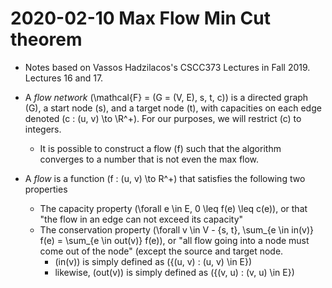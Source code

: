 # 2020-02-10 Max Flow Min Cut theorem
* Notes based on Vassos Hadzilacos's CSCC373 Lectures in Fall 2019. Lectures 16 and 17.

* A *flow network* \(\mathcal{F} = (G = (V, E), s, t, c)\) is a directed graph \(G\), a start node \(s\), and a target node \(t\), with capacities on each edge denoted \(c : (u, v) \to \R^+\). For our purposes, we will restrict \(c\) to integers.
  * It is possible to construct a flow \(f\) such that the algorithm converges to a number that is not even the max flow.
* A *flow* is a function \(f : (u, v) \to R^+\) that satisfies the following two properties
  * The capacity property \(\forall e \in E, 0 \leq f(e) \leq c(e)\), or that "the flow in an edge can not exceed its capacity"
  * The conservation property \(\forall v \in V - \{s, t\}, \sum_{e \in in(v)} f(e) = \sum_{e \in out(v)} f(e)\), or "all flow going into a node must come out of the node" (except the source and target node.
    * \(in(v)\) is simply defined as \(\{(u, v) : (u, v) \in E\}\)
    * likewise, \(out(v)\) is simply defined as \(\{(v, u) : (v, u) \in E\}\)
